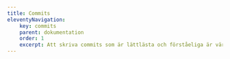 ```yaml
---
title: Commits
eleventyNavigation:
    key: commits
    parent: dokumentation
    order: 1
    excerpt: Att skriva commits som är lättlästa och förståeliga är värt mycket.
---
```


